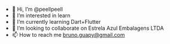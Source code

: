 - 👋 Hi, I’m @peellpeell
- 👀 I’m interested in learn
- 🌱 I’m currently learning Dart+Flutter
- 💞️ I’m looking to collaborate on Estrela Azul Embalagens LTDA
- 📫 How to reach me bruno.guapy@gmail.com

<!---
peellpeell/peellpeell is a ✨ special ✨ repository because its `README.md` (this file) appears on your GitHub profile.
You can click the Preview link to take a look at your changes.
--->
